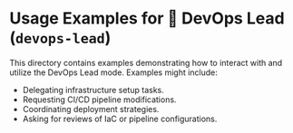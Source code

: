 # Usage Examples for 🚀 DevOps Lead (`devops-lead`)

This directory contains examples demonstrating how to interact with and utilize the DevOps Lead mode. Examples might include:

*   Delegating infrastructure setup tasks.
*   Requesting CI/CD pipeline modifications.
*   Coordinating deployment strategies.
*   Asking for reviews of IaC or pipeline configurations.